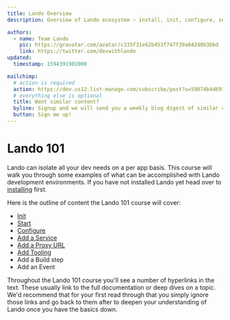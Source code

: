 ```yaml
---
title: Lando Overview
description: Overview of Lando ecosystem ~ install, init, configure, services, tooling, build steps, and events.

authors:
  - name: Team Lando
    pic: https://gravatar.com/avatar/c335f31e62b453f747f39a84240b3bbd
    link: https://twitter.com/devwithlando
updated:
  timestamp: 1594391902000

mailchimp:
  # action is required
  action: https://dev.us12.list-manage.com/subscribe/post?u=59874b4d6910fa65e724a4648&amp;id=613837077f
  # everything else is optional
  title: Want similar content?
  byline: Signup and we will send you a weekly blog digest of similar content to keep you satiated.
  button: Sign me up!
---
```


# Lando 101

Lando can isolate all your dev needs on a per app basis. This course will walk you through some examples of what can be accomplished with Lando development environments. If you have not installed Lando yet head over to [installing](/getting-started/installation.html) first.

Here is the outline of content the Lando 101 course will cover:

* [Init](/lando-101/lando-init.html)
* [Start](/lando-101/lando-start.html)
* [Configure](/lando-101/lando-config.html)
* [Add a Service](/lando-101/lando-services.html)
* [Add a Proxy URL](/lando-101/lando-proxy.html)
* [Add Tooling](/lando-101/lando-tooling.html)
* Add a Build step
* Add an Event

Throughout the Lando 101 course you'll see a number of hyperlinks in the text. These usually link to the full documentation or deep dives on a topic. We'd recommend that for your first read through that you simply ignore those links and go back to them after to deepen your understanding of Lando once you have the basics down.

